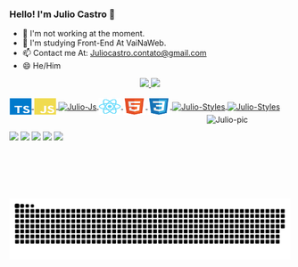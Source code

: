 ### Hello! I'm Julio Castro 👋

- 🔭 I'm not working at the moment.
- 🌱 I'm studying Front-End At VaiNaWeb.
- 📫 Contact me At: Juliocastro.contato@gmail.com
- 😄 He/Him

<div align="center">
  <a href="https://github.com/JulioCastro240902">
  <img height="180em" src="https://github-readme-stats.vercel.app/api?username=JulioCastro240902&show_icons=true&theme=dark&include_all_commits=true&count_private=true"/>
  <img height="180em" src="https://github-readme-stats.vercel.app/api/top-langs/?username=JulioCastro240902&layout=compact&langs_count=7&theme=dark"/>
</div>
  <div style="display: inline_block"><br>
  <img align="center" alt="Julio-Ts" height="30" width="40" src="https://raw.githubusercontent.com/devicons/devicon/master/icons/typescript/typescript-plain.svg">
  <img align="center" alt="Julio-Js" height="30" width="40" src="https://raw.githubusercontent.com/devicons/devicon/master/icons/javascript/javascript-plain.svg">
  <img align="center" alt="Julio-Js" height="30" width="40" src="https://cdn.jsdelivr.net/gh/devicons/devicon/icons/nodejs/nodejs-plain.svg" />
  <img align="center" alt="Julio-React" height="30" width="40" src="https://raw.githubusercontent.com/devicons/devicon/master/icons/react/react-original.svg">
  <img align="center" alt="Julio-HTML" height="30" width="40" src="https://raw.githubusercontent.com/devicons/devicon/master/icons/html5/html5-original.svg">
  <img align="center" alt="Julio-CSS" height="30" width="40" src="https://raw.githubusercontent.com/devicons/devicon/master/icons/css3/css3-original.svg">
  <img align="center" alt="Julio-Styles" height="30" width="40" src="https://upload.wikimedia.org/wikipedia/commons/thumb/d/d5/Tailwind_CSS_Logo.svg/1200px-Tailwind_CSS_Logo.svg.png">
  <img align="center" alt="Julio-Styles" height="30" width="40" src="https://raw.githubusercontent.com/styled-components/brand/master/styled-components.png">
  <img align="right" alt="Julio-pic" height="150" width="150" styles="border-radius: 50%;" src="https://cdn.discordapp.com/attachments/986077194822512770/989624427694129173/WhatsApp-Image-2022-06-23-at-16.34.05.png">
</div>
    
  ##
 
 <div>
  <a href="https://www.instagram.com/biiigjj/" target="_blank"><img src="https://img.shields.io/badge/-Instagram-%23E4405F?style=for-the-badge&logo=instagram&logoColor=white" target="_blank"></a>
 	<a href="https://www.twitch.tv/biigj_" target="_blank"><img src="https://img.shields.io/badge/Twitch-9146FF?style=for-the-badge&logo=twitch&logoColor=white" target="_blank"></a>
 <a href="https://discord.gg/q2XtxQTpY2" target="_blank"><img src="https://img.shields.io/badge/Discord-7289DA?style=for-the-badge&logo=discord&logoColor=white" target="_blank"></a> 
  <a href = "mailto:Juliocastro.contato@gmail.com"><img src="https://img.shields.io/badge/-Gmail-%23333?style=for-the-badge&logo=gmail&logoColor=white" target="_blank"></a>
  <a href="https://www.linkedin.com/in/julio-cesar-castro-dev/" target="_blank"><img src="https://img.shields.io/badge/-LinkedIn-%230077B5?style=for-the-badge&logo=linkedin&logoColor=white" target="_blank"></a>
   
   ![Snake animation](https://github.com/JulioCastro240902/JulioCastro240902/blob/output/github-contribution-grid-snake.svg)
   
 </div>
  
